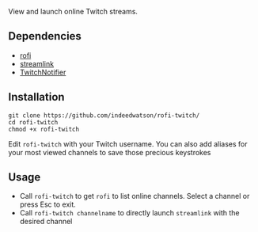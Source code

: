View and launch online Twitch streams.

## Dependencies

* [rofi](https://github.com/DaveDavenport/rofi)
* [streamlink](https://github.com/streamlink/streamlink)
* [TwitchNotifier](https://github.com/GiedriusS/TwitchNotifier)

## Installation

```
git clone https://github.com/indeedwatson/rofi-twitch/
cd rofi-twitch
chmod +x rofi-twitch
```

Edit `rofi-twitch` with your Twitch username. You can also add aliases for your most viewed
channels to save those precious keystrokes

## Usage

- Call `rofi-twitch` to get `rofi` to list online channels. Select a channel or press Esc to exit.
- Call `rofi-twitch channelname` to directly launch `streamlink` with the desired channel
